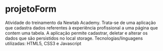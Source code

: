 # projetoForm
Atividade do treinamento da Newtab Academy.
Trata-se de uma aplicação que cadastra dados referentes à experiência profissional a uma página que contem uma tabela. A aplicação permite cadastrar, deletar e alterar os dados que são persistidos no local storage.
Tecnologias/linguagens utilizadas: HTML5, CSS3 e Javascript
